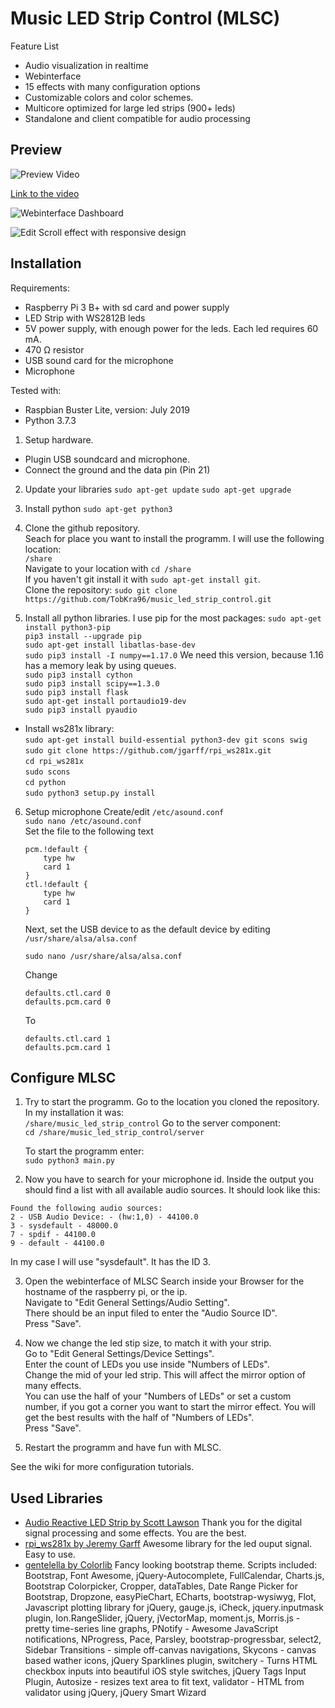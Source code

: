 

# Music LED Strip Control (MLSC)
Feature List

- Audio visualization in realtime
- Webinterface
- 15 effects with many configuration options
- Customizable colors and color schemes.
- Multicore optimized for large led strips (900+ leds)
- Standalone and client compatible for audio processing
## Preview

![Preview Video](https://raw.githubusercontent.com/TobKra96/music_led_strip_control/master/media/video.gif)

[Link to the video](https://www.youtube.com/watch?v=jAL1DfeYQI8)


![Webinterface Dashboard](https://raw.githubusercontent.com/TobKra96/music_led_strip_control/master/media/webinterface.png)

![Edit Scroll effect with responsive design](https://raw.githubusercontent.com/TobKra96/music_led_strip_control/master/media/webinterface_scroll_edit.png)

## Installation
Requirements:

 - Raspberry Pi 3 B+ with sd card and power supply
 - LED Strip with WS2812B leds
 - 5V power supply, with enough power for the leds. Each led requires 60 mA.
 - 470 Ω resistor
 - USB sound card for the microphone
 - Microphone

Tested with:
- Raspbian Buster Lite, version: July 2019
- Python 3.7.3

1. Setup hardware. 
- Plugin USB soundcard and microphone.
- Connect the ground and the data pin (Pin 21)

2. Update your libraries
`sudo apt-get update`
`sudo apt-get upgrade`

3. Install python
`sudo apt-get python3`

4. Clone the github repository.  
Seach for place you want to install the programm. I will use the following location:  
`/share`  
Navigate to your location with `cd /share`  
If you haven't git install it with `sudo apt-get install git`.  
Clone the repository: `sudo git clone https://github.com/TobKra96/music_led_strip_control.git`  
5. Install all python libraries. I use pip for the most packages: `sudo apt-get install python3-pip`  
`pip3 install --upgrade pip`  
`sudo apt-get install libatlas-base-dev`  
`sudo pip3 install -I numpy==1.17.0` 
We need this version, because 1.16 has a memory leak by using queues.  
`sudo pip3 install cython`  
`sudo pip3 install scipy==1.3.0`  
`sudo pip3 install flask`  
`sudo apt-get install portaudio19-dev`  
`sudo pip3 install pyaudio`  
- Install ws281x library:  
`sudo apt-get install build-essential python3-dev git scons swig`  
`sudo git clone https://github.com/jgarff/rpi_ws281x.git`  
`cd rpi_ws281x`  
`sudo scons`  
`cd python`  
`sudo python3 setup.py install`  

6. Setup microphone
	Create/edit `/etc/asound.conf`  
	`sudo nano /etc/asound.conf`  
	Set the file to the following text
	```
	pcm.!default {
	    type hw
	    card 1
	}
	ctl.!default {
	    type hw
	    card 1
	}
	```
	Next, set the USB device to as the default device by editing  `/usr/share/alsa/alsa.conf`
	```
	sudo nano /usr/share/alsa/alsa.conf
	```

	Change

	```
	defaults.ctl.card 0
	defaults.pcm.card 0
	```
	To
	```
	defaults.ctl.card 1
	defaults.pcm.card 1
	```


## Configure MLSC
1. Try to start the programm. Go to the location you cloned the repository. In my installation it was:  
`/share/music_led_strip_control`
	Go to the server component:  
	`cd /share/music_led_strip_control/server`  
	
	To start the programm enter:  
	`sudo python3 main.py`  
2. Now you have to search for your microphone id. Inside the output you should find a list with all available audio sources. It should look like this:
```
Found the following audio sources:
2 - USB Audio Device: - (hw:1,0) - 44100.0
3 - sysdefault - 48000.0
7 - spdif - 44100.0
9 - default - 44100.0
```  
In my case I will use "sysdefault". It has the ID 3.

3. Open the webinterface of MLSC
Search inside your Browser for the hostname of the raspberry pi, or the ip.  
Navigate to "Edit General Settings/Audio Setting".  
There should be an input filed to enter the "Audio Source ID".  
Press "Save".  

4. Now we change the led stip size, to match it with your strip.  
Go to "Edit General Settings/Device Settings".  
Enter the count of LEDs you use inside "Numbers of LEDs".  
Change the mid of your led strip. This will affect the mirror option of many effects.  
You can use the half of your "Numbers of LEDs" or set a custom number, if you got a corner you want to start the mirror effect. You will get the best results with the half of "Numbers of LEDs".  
Press "Save".

5. Restart the programm and have fun with MLSC.

See the wiki for more configuration tutorials.

## Used Libraries

 - [Audio Reactive LED Strip by Scott Lawson](https://github.com/scottlawsonbc/audio-reactive-led-strip)
Thank you for the digital signal processing and some effects. You are the best.
- [rpi_ws281x by Jeremy Garff](https://github.com/jgarff/rpi_ws281x)
Awesome library for the led ouput signal. Easy to use.
- [gentelella by Colorlib](https://github.com/ColorlibHQ/gentelella)
Fancy looking bootstrap theme.
Scripts included: Bootstrap, Font Awesome, jQuery-Autocomplete, FullCalendar, Charts.js, Bootstrap Colorpicker, Cropper, dataTables, Date Range Picker for Bootstrap, Dropzone, easyPieChart, ECharts, bootstrap-wysiwyg, Flot, Javascript plotting library for jQuery, gauge.js, iCheck, jquery.inputmask plugin, Ion.RangeSlider, jQuery, jVectorMap, moment.js, Morris.js - pretty time-series line graphs, PNotify - Awesome JavaScript notifications, NProgress, Pace, Parsley, bootstrap-progressbar, select2, Sidebar Transitions - simple off-canvas navigations, Skycons - canvas based wather icons, jQuery Sparklines plugin, switchery - Turns HTML checkbox inputs into beautiful iOS style switches, jQuery Tags Input Plugin, Autosize - resizes text area to fit text, validator - HTML from validator using jQuery, jQuery Smart Wizard

